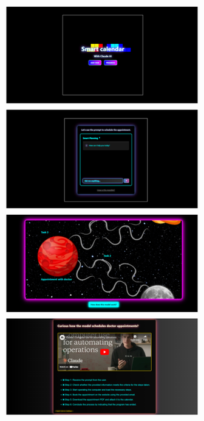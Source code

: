 
![alt text](image-2.png)


![alt text](image-1.png)

![alt text](image-4.png)

![alt text](image-3.png)
